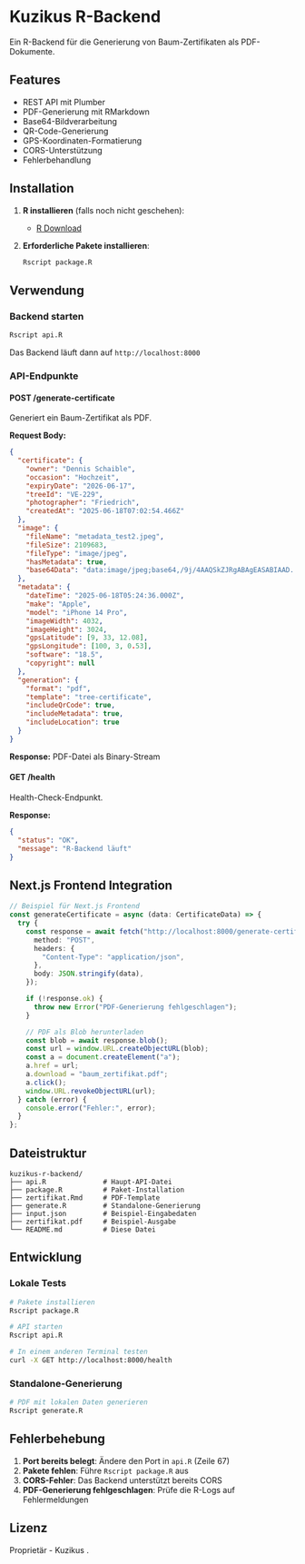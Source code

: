 # Kuzikus R-Backend

Ein R-Backend für die Generierung von Baum-Zertifikaten als PDF-Dokumente.

## Features

- REST API mit Plumber
- PDF-Generierung mit RMarkdown
- Base64-Bildverarbeitung
- QR-Code-Generierung
- GPS-Koordinaten-Formatierung
- CORS-Unterstützung
- Fehlerbehandlung

## Installation

1. **R installieren** (falls noch nicht geschehen):

   - [R Download](https://cran.r-project.org/)

2. **Erforderliche Pakete installieren**:
   ```bash
   Rscript package.R
   ```

## Verwendung

### Backend starten

```bash
Rscript api.R
```

Das Backend läuft dann auf `http://localhost:8000`

### API-Endpunkte

#### POST /generate-certificate

Generiert ein Baum-Zertifikat als PDF.

**Request Body:**

```json
{
  "certificate": {
    "owner": "Dennis Schaible",
    "occasion": "Hochzeit",
    "expiryDate": "2026-06-17",
    "treeId": "VE-229",
    "photographer": "Friedrich",
    "createdAt": "2025-06-18T07:02:54.466Z"
  },
  "image": {
    "fileName": "metadata_test2.jpeg",
    "fileSize": 2109683,
    "fileType": "image/jpeg",
    "hasMetadata": true,
    "base64Data": "data:image/jpeg;base64,/9j/4AAQSkZJRgABAgEASABIAAD..."
  },
  "metadata": {
    "dateTime": "2025-06-18T05:24:36.000Z",
    "make": "Apple",
    "model": "iPhone 14 Pro",
    "imageWidth": 4032,
    "imageHeight": 3024,
    "gpsLatitude": [9, 33, 12.08],
    "gpsLongitude": [100, 3, 0.53],
    "software": "18.5",
    "copyright": null
  },
  "generation": {
    "format": "pdf",
    "template": "tree-certificate",
    "includeQrCode": true,
    "includeMetadata": true,
    "includeLocation": true
  }
}
```

**Response:** PDF-Datei als Binary-Stream

#### GET /health

Health-Check-Endpunkt.

**Response:**

```json
{
  "status": "OK",
  "message": "R-Backend läuft"
}
```

## Next.js Frontend Integration

```typescript
// Beispiel für Next.js Frontend
const generateCertificate = async (data: CertificateData) => {
  try {
    const response = await fetch("http://localhost:8000/generate-certificate", {
      method: "POST",
      headers: {
        "Content-Type": "application/json",
      },
      body: JSON.stringify(data),
    });

    if (!response.ok) {
      throw new Error("PDF-Generierung fehlgeschlagen");
    }

    // PDF als Blob herunterladen
    const blob = await response.blob();
    const url = window.URL.createObjectURL(blob);
    const a = document.createElement("a");
    a.href = url;
    a.download = "baum_zertifikat.pdf";
    a.click();
    window.URL.revokeObjectURL(url);
  } catch (error) {
    console.error("Fehler:", error);
  }
};
```

## Dateistruktur

```
kuzikus-r-backend/
├── api.R              # Haupt-API-Datei
├── package.R          # Paket-Installation
├── zertifikat.Rmd     # PDF-Template
├── generate.R         # Standalone-Generierung
├── input.json         # Beispiel-Eingabedaten
├── zertifikat.pdf     # Beispiel-Ausgabe
└── README.md          # Diese Datei
```

## Entwicklung

### Lokale Tests

```bash
# Pakete installieren
Rscript package.R

# API starten
Rscript api.R

# In einem anderen Terminal testen
curl -X GET http://localhost:8000/health
```

### Standalone-Generierung

```bash
# PDF mit lokalen Daten generieren
Rscript generate.R
```

## Fehlerbehebung

1. **Port bereits belegt**: Ändere den Port in `api.R` (Zeile 67)
2. **Pakete fehlen**: Führe `Rscript package.R` aus
3. **CORS-Fehler**: Das Backend unterstützt bereits CORS
4. **PDF-Generierung fehlgeschlagen**: Prüfe die R-Logs auf Fehlermeldungen

## Lizenz

Proprietär - Kuzikus
.
